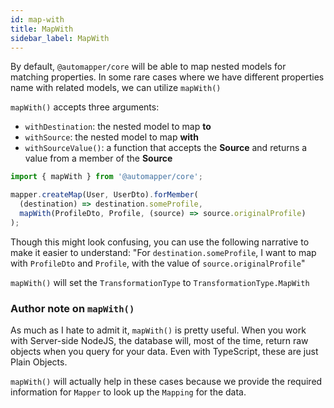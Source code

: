 ```yaml
---
id: map-with
title: MapWith
sidebar_label: MapWith
---
```


By default, `@automapper/core` will be able to map nested models for matching properties. In some rare cases where we have different properties name with related models, we can utilize `mapWith()`

`mapWith()` accepts three arguments:

- `withDestination`: the nested model to map **to**
- `withSource`: the nested model to map **with**
- `withSourceValue()`: a function that accepts the **Source** and returns a value from a member of the **Source**

```ts
import { mapWith } from '@automapper/core';

mapper.createMap(User, UserDto).forMember(
  (destination) => destination.someProfile,
  mapWith(ProfileDto, Profile, (source) => source.originalProfile)
);
```

Though this might look confusing, you can use the following narrative to make it easier to understand: "For `destination.someProfile`, I want to map with `ProfileDto` and `Profile`, with the value of `source.originalProfile`"

`mapWith()` will set the `TransformationType` to `TransformationType.MapWith`

### Author note on `mapWith()`

As much as I hate to admit it, `mapWith()` is pretty useful. When you work with Server-side NodeJS, the database will, most of the time, return raw objects when you query for your data. Even with TypeScript, these are just Plain Objects.

`mapWith()` will actually help in these cases because we provide the required information for `Mapper` to look up the `Mapping` for the data.
